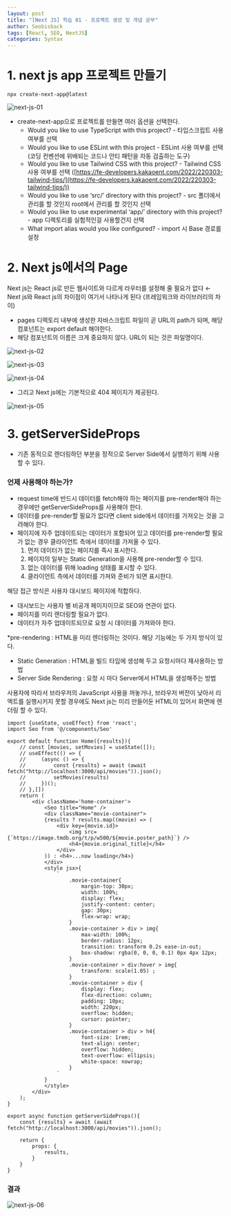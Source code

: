 ```yaml
---
layout: post
title: "[Next JS] 학습 01 - 프로젝트 생성 및 개념 공부"
author: Seobisback
tags: [React, SEO, NextJS]
categories: Syntax
---
```


# 1. next js app 프로젝트 만들기

```tsx
npx create-next-app@latest
```

![next-js-01](/assets/images/posts/2023-04-25-Next-js-practice/next-js-01.png)

- create-next-app으로 프로젝트를 만들면 여러 옵션을 선택한다.
    - Would you like to use TypeScript with this project? - 타입스크립트 사용 여부를 선택
    - Would you like to use ESLint with this project - ESLint 사용 여부를 선택 (코딩 컨벤션에 위배되는 코드나 안티 패턴을 자동 검출하는 도구)
    - Would you like to use Tailwind CSS with this project? - Tailwind CSS 사용 여부를 선택 ([https://fe-developers.kakaoent.com/2022/220303-tailwind-tips/](https://fe-developers.kakaoent.com/2022/220303-tailwind-tips/))
    - Would you like to use ‘src/’ directory with this project? - src 폴더에서 관리를 할 것인지 root에서 관리를 할 것인지 선택
    - Would you like to use experimental ‘app/’ directory with this project? - app 디렉토리를 실험적인걸 사용할건지 선택
    - What import alias would you like configured? - import 시 Base 경로를 설정
    

# 2. Next js에서의 Page

Next js는 React js로 만든 웹사이트와 다르게 라우터를 설정해 줄 필요가 없다 ← Next js와 React js의 차이점이 여기서 나타나게 된다 (프레임워크와 라이브러리의 차이)

- pages 디렉토리 내부에 생성한 자바스크립트 파일이 곧 URL의 path가 되며, 해당 컴포넌트는 export default 해야한다.
- 해당 컴포넌트의 이름은 크게 중요하지 않다. URL이 되는 것은 파일명이다.

![next-js-02](/assets/images/posts/2023-04-25-Next-js-practice/next-js-02.png)

![next-js-03](/assets/images/posts/2023-04-25-Next-js-practice/next-js-03.png)

![next-js-04](/assets/images/posts/2023-04-25-Next-js-practice/next-js-04.png)

- 그리고 Next js에는 기본적으로 404 페이지가 제공된다.

![next-js-05](/assets/images/posts/2023-04-25-Next-js-practice/next-js-05.png)

# 3. getServerSideProps

- 기존 동적으로 렌더링하던 부분을 정적으로 Server Side에서 실행하기 위해 사용할 수 있다.

### 언제 사용해야 하는가?

- request time에 반드시 데이터를 fetch해야 하는 페이지를 pre-render해야 하는 경우에만 getServerSideProps를 사용해야 한다.
- 데이터를 pre-render할 필요가 없다면 client side에서 데이터를 가져오는 것을 고려해야 한다.
- 페이지에 자주 업데이트되는 데이터가 포함되어 있고 데이터를 pre-render할 필요가 없는 경우 클라이언트 측에서 데이터를 가져올 수 있다.
    1. 먼저 데이터가 없는 페이지를 즉시 표시한다.
    2. 페이지의 일부는 Static Generation을 사용해 pre-render할 수 있다.
    3. 없는 데이터를 위해 loading 상태를 표시할 수 있다.
    4. 클라이언트 측에서 데이터를 가져와 준비가 되면 표시한다.

해당 접근 방식은 사용자 대시보드 페이지에 적합하다.

- 대시보드는 사용자 별 비공개 페이지이므로 SEO와 연관이 없다.
- 페이지를 미리 렌더링할 필요가 없다.
- 데이터가 자주 업데이트되므로 요청 시 데이터를 가져와야 한다.

*pre-rendering :  HTML을 미리 렌더링하는 것이다. 해당 기능에는 두 가지 방식이 있다.

- Static Generation : HTML을 빌드 타임에 생성해 두고 요청시마다 재사용하는 방법
- Server Side Rendering : 요청 시 마다 Server에서 HTML을 생성해주는 방법

사용자에 따라서 브라우저의 JavaScript 사용을 꺼놓거나, 브라우저 버전이 낮아서 리엑트를 실행시키지 못할 경우에도 Next js는 미리 만들어둔 HTML이 있어서 화면에 렌더링 할 수 있다.

```tsx
import {useState, useEffect} from 'react';
import Seo from '@/components/Seo'
 
export default function Home({results}){
    // const [movies, setMovies] = useState([]);
    // useEffect(() => {
    //     (async () => {
    //         const {results} = await (await fetch("http://localhost:3000/api/movies")).json();
    //         setMovies(results)
    //     })();
    // },[])
    return (
        <div className='home-container'>
            <Seo title="Home" />
            <div className="movie-container">
            {results ? results.map((movie) => (
                <div key={movie.id}>
                    <img src={`https://image.tmdb.org/t/p/w500/${movie.poster_path}`} />
                    <h4>{movie.original_title}</h4>
                </div>
            )) : <h4>...now loading</h4>}
            </div>
            <style jsx>{
                `
                    .movie-container{
                        margin-top: 30px;
                        width: 100%;
                        display: flex;
                        justify-content: center;
                        gap: 30px;
                        flex-wrap: wrap;   
                    }
                    .movie-container > div > img{
                        max-width: 100%;
                        border-radius: 12px;
                        transition: transform 0.2s ease-in-out;
                        box-shadow: rgba(0, 0, 0, 0.1) 0px 4px 12px;
                    }
                    .movie-container > div:hover > img{
                        transform: scale(1.05) ;
                    }
                    .movie-container > div {
                        display: flex;
                        flex-direction: column;
                        padding: 10px;
                        width: 220px;
                        overflow: hidden;
                        cursor: pointer;
                    }
                    .movie-container > div > h4{
                        font-size: 1rem;
                        text-align: center;
                        overflow: hidden;
                        text-overflow: ellipsis;
                        white-space: nowrap;
                    }
                `
            }
            </style>
        </div>
    );
}

export async function getServerSideProps(){
    const {results} = await (await fetch("http://localhost:3000/api/movies")).json();

    return {
        props: {
            results,
        }
    }
}
```

### 결과

![next-js-06](/assets/images/posts/2023-04-25-Next-js-practice/next-js-06.png)